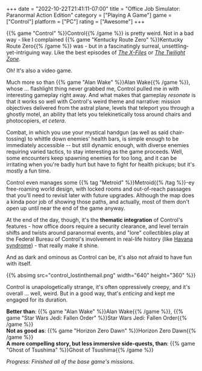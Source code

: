 +++
date = "2022-10-22T21:41:11-07:00"
title = "Office Job Simulator: Paranormal Action Edition"
category = ["Playing A Game"]
game = ["Control"]
platform = ["PC"]
rating = ["Awesome"]
+++

{{% game "Control" %}}Control{{% /game %}} is pretty weird.  Not in a bad way - like I complained {{% game "Kentucky Route Zero" %}}Kentucky Route Zero{{% /game %}} was - but in a fascinatingly surreal, unsettling-yet-intriguing way.  Like the best episodes of <i><a href="https://www.imdb.com/title/tt0106179/">The X-Files</a></i> or <i><a href="https://www.imdb.com/title/tt0052520/">The Twilight Zone</a></i>.

Oh!  It's also a video game.

Much more so than {{% game "Alan Wake" %}}Alan Wake{{% /game %}}, whose ... flashlight thing never grabbed me, Control pulled me in with interesting gameplay right away.  And what makes that gameplay <i>resonate</i> is that it works so well with Control's weird theme and narrative: mission objectives delivered from the astral plane, levels that teleport you through a ghostly motel, an ability that lets you telekinetically toss around chairs and photocopiers, <i>et cetera</i>.

Combat, in which you use your mystical handgun (as well as said chair-tossing) to whittle down enemies' health bars, is simple enough to be immediately accessible -- but still dynamic enough, with diverse enemies requiring varied tactics, to stay interesting as the game proceeds.  Well, some encounters keep spawning enemies for too long, and it can be irritating when you're badly hurt but have to fight for health pickups; but it's mostly a fun time.

Control even manages some {{% tag "Metroid" %}}Metroid{{% /tag %}}-ey free-roaming world design, with locked rooms and out-of-reach passages that you'll need to revisit later with future upgrades.  Although the map does a kinda poor job of showing those paths, and actually, most of them don't open up until near the end of the game anyway.

At the end of the day, though, it's the <b>thematic integration</b> of Control's features - how office doors require a security clearance, and level terrain shifts and twists around paranormal events, and "lore" collectibles play at the Federal Bureau of Control's involvement in real-life history (like <a href="https://en.wikipedia.org/wiki/Havana_syndrome">Havana syndrome</a>) - that really make it shine.

And as dark and ominous as Control can be, it's also not afraid to have fun with itself.

{{% absimg src="control_lostinthemail.png" width="640" height="360" %}}

Control is unapologetically strange, it's often oppressively creepy, and it's overall ... well, weird.  But in a good way, that's <i>enticing</i> and kept me engaged for its duration.

<b>Better than</b>: {{% game "Alan Wake" %}}Alan Wake{{% /game %}}, {{% game "Star Wars Jedi: Fallen Order" %}}Star Wars Jedi: Fallen Order{{% /game %}}  
<b>Not as good as</b>: {{% game "Horizon Zero Dawn" %}}Horizon Zero Dawn{{% /game %}}  
<b>A more compelling story, but less immersive side-quests, than</b>: {{% game "Ghost of Tsushima" %}}Ghost of Tsushima{{% /game %}}

<i>Progress: Finished all of the base game's missions.</i>
